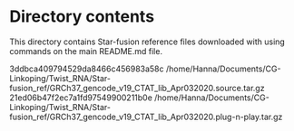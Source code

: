 # Directory contents
This directory contains Star-fusion reference files downloaded with using
 commands on the main README.md file.

3ddbca409794529da8466c456983a58c  /home/Hanna/Documents/CG-Linkoping/Twist_RNA/Star-fusion_ref/GRCh37_gencode_v19_CTAT_lib_Apr032020.source.tar.gz
21ed06b47f2ec7a1fd97549900211b0e  /home/Hanna/Documents/CG-Linkoping/Twist_RNA/Star-fusion_ref/GRCh37_gencode_v19_CTAT_lib_Apr032020.plug-n-play.tar.gz
